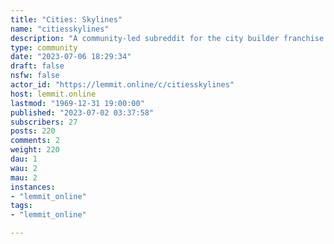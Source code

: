 ```yaml
---
title: "Cities: Skylines" 
name: "citiesskylines"
description: "A community-led subreddit for the city builder franchise developed by Colossal Order, including both Cities: Skylines and Cities: Skylines II."
type: community
date: "2023-07-06 18:29:34"
draft: false
nsfw: false
actor_id: "https://lemmit.online/c/citiesskylines"
host: lemmit.online
lastmod: "1969-12-31 19:00:00"
published: "2023-07-02 03:37:58"
subscribers: 27
posts: 220
comments: 2
weight: 220
dau: 1
wau: 2
mau: 2
instances:
- "lemmit_online"
tags: 
- "lemmit_online"

---
```

